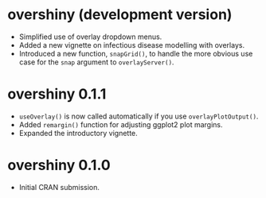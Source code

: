 # overshiny (development version)

* Simplified use of overlay dropdown menus.
* Added a new vignette on infectious disease modelling with overlays.
* Introduced a new function, `snapGrid()`, to handle the more obvious use case
  for the `snap` argument to `overlayServer()`.

# overshiny 0.1.1

* `useOverlay()` is now called automatically if you use `overlayPlotOutput()`.
* Added `remargin()` function for adjusting ggplot2 plot margins.
* Expanded the introductory vignette.

# overshiny 0.1.0

* Initial CRAN submission.
